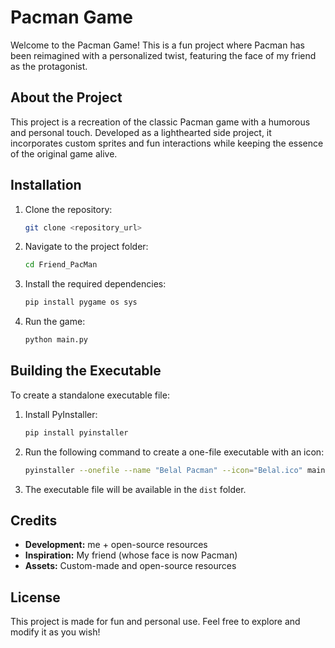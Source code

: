 # Pacman Game

Welcome to the Pacman Game! This is a fun project where Pacman has been reimagined with a personalized twist, featuring the face of my friend as the protagonist.

## About the Project

This project is a recreation of the classic Pacman game with a humorous and personal touch. Developed as a lighthearted side project, it incorporates custom sprites and fun interactions while keeping the essence of the original game alive.



## Installation

1. Clone the repository:
   ```bash
   git clone <repository_url>
   ```
2. Navigate to the project folder:
   ```bash
   cd Friend_PacMan
   ```
3. Install the required dependencies:
   ```bash
   pip install pygame os sys
   ```
4. Run the game:
   ```bash
   python main.py
   ```

## Building the Executable

To create a standalone executable file:

1. Install PyInstaller:
   ```bash
   pip install pyinstaller
   ```
2. Run the following command to create a one-file executable with an icon:
   ```bash
   pyinstaller --onefile --name "Belal Pacman" --icon="Belal.ico" main.py
   ```
3. The executable file will be available in the `dist` folder.


## Credits

- **Development:** me + open-source resources
- **Inspiration:** My friend (whose face is now Pacman)
- **Assets:** Custom-made and open-source resources

## License

This project is made for fun and personal use. Feel free to explore and modify it as you wish!
